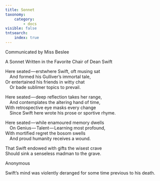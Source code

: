 ```yaml
---
title: Sonnet
taxonomy:
    category:
        - docs
visible: false
tntsearch:
    index: true
---
```


<div class="author">Communicated by Miss Beslee</div>

<span class="title">A Sonnet Written in the Favorite Chair of Dean Swift</span>

Here seated — erstwhere Swift, oft musing sat  
&emsp;And formed his Gulliver’s immortal tale,  
Or entertained his friends in witty chat  
&emsp;Or bade sublimer topics to prevail.

Here seated — deep reflection takes her range,  
&emsp;And contemplates the altering hand of time,  
With retrospective eye masks every change  
&emsp;Since Swift here wrote his prose or sportive rhyme.  

Here seated — while enamoured memory dwells  
&emsp;On Genius — Talent — Learning most profound,  
With mortified regret the bosom swells  
&emsp;And proud humanity receives a wound.  

That Swift endowed with gifts the wisest crave  
Should sink a senseless madman to the grave.

Anonymous

Swift’s mind was violently deranged for some time previous to his death.